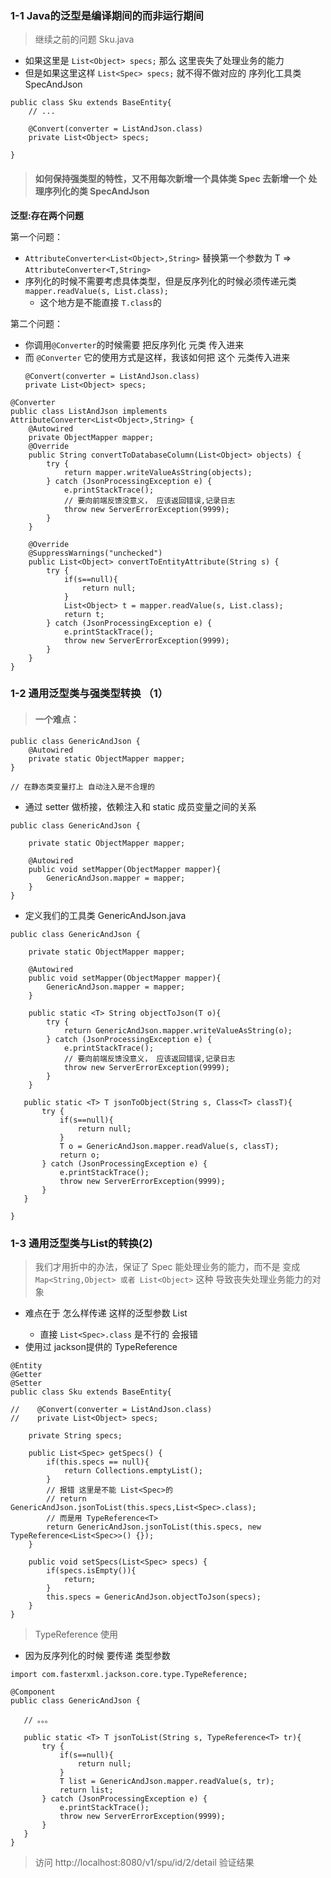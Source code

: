 ### 1-1 Java的泛型是编译期间的而非运行期间

> 继续之前的问题 Sku.java

- 如果这里是 `List<Object> specs;` 那么 这里丧失了处理业务的能力
- 但是如果这里这样 `List<Spec> specs;` 就不得不做对应的 序列化工具类 SpecAndJson 

```
public class Sku extends BaseEntity{
    // ...   

    @Convert(converter = ListAndJson.class)
    private List<Object> specs;

}
```

> #### 如何保持强类型的特性，又不用每次新增一个具体类 Spec 去新增一个 处理序列化的类 SpecAndJson

**泛型:存在两个问题**

第一个问题：

- `AttributeConverter<List<Object>,String>` 替换第一个参数为 T => `AttributeConverter<T,String>`
- 序列化的时候不需要考虑具体类型，但是反序列化的时候必须传递元类 `mapper.readValue(s, List.class);`
    - 这个地方是不能直接 `T.class`的

第二个问题： 

- 你调用`@Converter`的时候需要 把反序列化 元类 传入进来
- 而 `@Converter` 它的使用方式是这样，我该如何把 这个 元类传入进来
    ```
    @Convert(converter = ListAndJson.class)
    private List<Object> specs;
    ```

```
@Converter
public class ListAndJson implements AttributeConverter<List<Object>,String> {
    @Autowired
    private ObjectMapper mapper;
    @Override
    public String convertToDatabaseColumn(List<Object> objects) {
        try {
            return mapper.writeValueAsString(objects);
        } catch (JsonProcessingException e) {
            e.printStackTrace();
            // 要向前端反馈没意义， 应该返回错误,记录日志
            throw new ServerErrorException(9999);
        }
    }

    @Override
    @SuppressWarnings("unchecked")
    public List<Object> convertToEntityAttribute(String s) {
        try {
            if(s==null){
                return null;
            }
            List<Object> t = mapper.readValue(s, List.class);
            return t;
        } catch (JsonProcessingException e) {
            e.printStackTrace();
            throw new ServerErrorException(9999);
        }
    }
}

```

### 1-2 通用泛型类与强类型转换 （1）

> #### 一个难点：

```
public class GenericAndJson {
    @Autowired
    private static ObjectMapper mapper;
}

// 在静态类变量打上 自动注入是不合理的
```

- 通过 setter 做桥接，依赖注入和 static 成员变量之间的关系

```
public class GenericAndJson {

    private static ObjectMapper mapper;

    @Autowired
    public void setMapper(ObjectMapper mapper){
        GenericAndJson.mapper = mapper;
    }
}
```



- 定义我们的工具类 GenericAndJson.java


```
public class GenericAndJson {

    private static ObjectMapper mapper;

    @Autowired
    public void setMapper(ObjectMapper mapper){
        GenericAndJson.mapper = mapper;
    }

    public static <T> String objectToJson(T o){
        try {
            return GenericAndJson.mapper.writeValueAsString(o);
        } catch (JsonProcessingException e) {
            e.printStackTrace();
            // 要向前端反馈没意义， 应该返回错误,记录日志
            throw new ServerErrorException(9999);
        }
    }

   public static <T> T jsonToObject(String s, Class<T> classT){
       try {
           if(s==null){
               return null;
           }
           T o = GenericAndJson.mapper.readValue(s, classT);
           return o;
       } catch (JsonProcessingException e) {
           e.printStackTrace();
           throw new ServerErrorException(9999);
       }
   }

}
```

### 1-3 通用泛型类与List的转换(2)

> 我们才用折中的办法，保证了 Spec 能处理业务的能力，而不是 变成 `Map<String,Object> 或者 List<Object>` 这种 导致丧失处理业务能力的对象 

- 难点在于 怎么样传递 这样的泛型参数 List<Spec>
    - 直接 `List<Spec>.class` 是不行的 会报错
- 使用过 jackson提供的 TypeReference


```
@Entity
@Getter
@Setter
public class Sku extends BaseEntity{
  
//    @Convert(converter = ListAndJson.class)
//    private List<Object> specs;

    private String specs;

    public List<Spec> getSpecs() {
        if(this.specs == null){
            return Collections.emptyList();
        }
        // 报错 这里是不能 List<Spec>的
        // return GenericAndJson.jsonToList(this.specs,List<Spec>.class);
        // 而是用 TypeReference<T>
        return GenericAndJson.jsonToList(this.specs, new TypeReference<List<Spec>>() {});
    }

    public void setSpecs(List<Spec> specs) {
        if(specs.isEmpty()){
            return;
        }
        this.specs = GenericAndJson.objectToJson(specs);
    }
}
```

> TypeReference 使用

- 因为反序列化的时候 要传递 类型参数 


```
import com.fasterxml.jackson.core.type.TypeReference;

@Component
public class GenericAndJson {

   // 。。。

   public static <T> T jsonToList(String s, TypeReference<T> tr){
       try {
           if(s==null){
               return null;
           }
           T list = GenericAndJson.mapper.readValue(s, tr);
           return list;
       } catch (JsonProcessingException e) {
           e.printStackTrace();
           throw new ServerErrorException(9999);
       }
   }
}
```

> 访问 http://localhost:8080/v1/spu/id/2/detail 验证结果